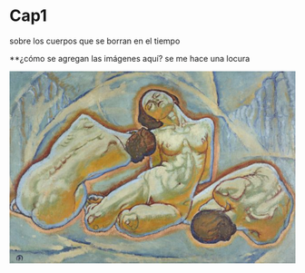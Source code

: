 # Cap1
 sobre los cuerpos
que se borran en el tiempo


**¿cómo se agregan las imágenes aquí?
se me hace una locura

![threewomen](/imagenes/KolomanMoser.jpg)
